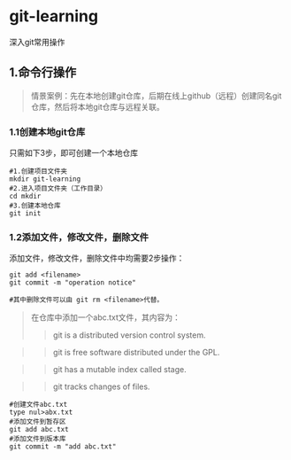 # git-learning
深入git常用操作

## 1.命令行操作

> 情景案例：先在本地创建git仓库，后期在线上github（远程）创建同名git仓库，然后将本地git仓库与远程关联。

### 1.1创建本地git仓库

只需如下3步，即可创建一个本地仓库

	#1.创建项目文件夹
	mkdir git-learning
	#2.进入项目文件夹（工作目录）
	cd mkdir
	#3.创建本地仓库
	git init

### 1.2添加文件，修改文件，删除文件

添加文件，修改文件，删除文件中均需要2步操作：

	git add <filename>
	git commit -m "operation notice"

	#其中删除文件可以由 git rm <filename>代替。

> 在仓库中添加一个abc.txt文件，其内容为：
>> git is a distributed version control system.

>> git is free software distributed under the GPL.

>> git has a mutable index called stage.

>> git tracks changes of files.


	#创建文件abc.txt
	type nul>abx.txt
	#添加文件到暂存区
	git add abc.txt
	#添加文件到版本库
	git commit -m "add abc.txt"



